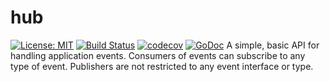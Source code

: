 # hub<br/>
[![License: MIT](https://img.shields.io/badge/License-MIT-yellow.svg)](https://opensource.org/licenses/MIT)
[![Build Status](https://travis-ci.org/johnabass/hub.svg?branch=master)](https://travis-ci.org/johnabass/hub)
[![codecov](https://codecov.io/gh/johnabass/hub/branch/master/graph/badge.svg)](https://codecov.io/gh/johnabass/hub)
[![GoDoc](https://godoc.org/github.com/johnabass/hub?status.svg)](https://godoc.org/github.com/johnabass/hub)
A simple, basic API for handling application events.  Consumers of events can subscribe to any type of event.  Publishers are not restricted to any event interface or type.
